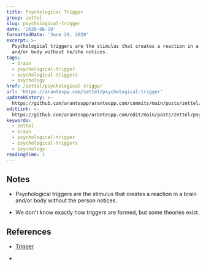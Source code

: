 ```yaml
---
title: Psychological Trigger
group: zettel
slug: psychological-trigger
date: '2020-06-29'
formattedDate: 'June 29, 2020'
excerpt: >-
  Psychological triggers are the stimulus that creates a reaction in a brain
  and/or body without he/she notices.
tags:
  - brain
  - psychological-trigger
  - psychological-triggers
  - psychology
href: /zettel/psychological-trigger
url: 'https://arantespp.com/zettel/psychological-trigger'
updateHistory: >-
  https://github.com/arantespp/arantespp.com/commits/main/posts/zettel/psychological-trigger.md
editLink: >-
  https://github.com/arantespp/arantespp.com/edit/main/posts/zettel/psychological-trigger.md
keywords:
  - zettel
  - brain
  - psychological-trigger
  - psychological-triggers
  - psychology
readingTime: 1
---
```


## Notes

- Psychological triggers are the stimulus that creates a reaction in a brain and/or body without the person notices.

- We don't know exactly how triggers are formed, but some theories exist.

## References

- [Trigger](https://www.goodtherapy.org/blog/psychpedia/trigger)

- [](https://www.icfyb.com/four-ways-to-take-control-of-your-psychological-triggers/)
